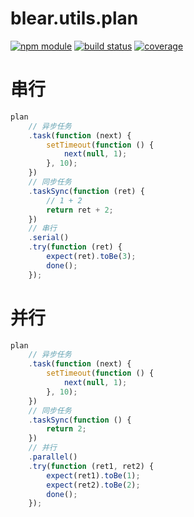 # blear.utils.plan

[![npm module][npm-img]][npm-url]
[![build status][travis-img]][travis-url]
[![coverage][coveralls-img]][coveralls-url]

[travis-img]: https://img.shields.io/travis/blearjs/blear.utils.plan/master.svg?style=flat-square
[travis-url]: https://travis-ci.org/blearjs/blear.utils.plan

[npm-img]: https://img.shields.io/npm/v/blear.utils.plan.svg?style=flat-square
[npm-url]: https://www.npmjs.com/package/blear.utils.plan

[coveralls-img]: https://img.shields.io/coveralls/blearjs/blear.utils.plan/master.svg?style=flat-square
[coveralls-url]: https://coveralls.io/github/blearjs/blear.utils.plan?branch=master


# 串行
```js
plan
    // 异步任务
    .task(function (next) {
        setTimeout(function () {
            next(null, 1);
        }, 10);
    })
    // 同步任务
    .taskSync(function (ret) {
        // 1 + 2
        return ret + 2;
    })
    // 串行
    .serial()
    .try(function (ret) {
        expect(ret).toBe(3);
        done();
    });
```

# 并行
```js
plan
    // 异步任务
    .task(function (next) {
        setTimeout(function () {
            next(null, 1);
        }, 10);
    })
    // 同步任务
    .taskSync(function () {
        return 2;
    })
    // 并行
    .parallel()
    .try(function (ret1, ret2) {
        expect(ret1).toBe(1);
        expect(ret2).toBe(2);
        done();
    });
```
